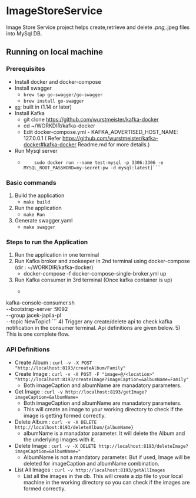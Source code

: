 # ImageStoreService
Image Store Service project helps create,retrieve and delete *.png,*.jpeg files into MySql DB.


## Running on local machine

### Prerequisites
- Install docker and docker-compose
- Install swagger
    - `brew tap go-swagger/go-swagger`
    - `brew install go-swagger`
- [`go`](https://golang.org/doc/install): built in (1.14 or later)
- Install Kafka
    - git clone https://github.com/wurstmeister/kafka-docker 
    - cd ~/WORKDIR/kafka-docker
    - Edit docker-compose.yml - KAFKA_ADVERTISED_HOST_NAME: 127.0.0.1 ( Refer https://github.com/wurstmeister/kafka-docker#kafka-docker Readme.md for more details.)
- Run Mysql server
    - ``` sudo docker pull mysql/mysql-server:latest
          sudo docker run --name test-mysql -p 3306:3306 -e MYSQL_ROOT_PASSWORD=my-secret-pw -d mysql:latest]```
### Basic commands
1) Build the application  
    - `make build`
2) Run the application
    - `make Run`
3) Generate swagger.yaml
    - `make swagger`

### Steps to run the Application
1) Run the application in one terminal
2) Run Kafka broker and zookeeper in 2nd terminal using docker-compose (dir : ~/WORKDIR/kafka-docker) 
   - docker-compose -f docker-compose-single-broker.yml up
3) Run Kafka consumer in 3rd terminal (Once kafka container is up)
   - ```sudo docker exec -t kafka-docker_kafka_1 \
  kafka-console-consumer.sh \
    --bootstrap-server :9092 \
    --group jacek-japila-pl \
    --topic NewTopic1 ```
4) Trigger any create/delete api to check kafka notification in the consumer terminal. Api definitions are given below.
5) This is one complete flow.
### API Definitions

-  Create Album  : `curl -v -X POST "http://localhost:8193/createAlbum/Family" `
-  Create Image  : `curl -v -X POST -F "image=@/<location>"  "http://localhost:8193/createImage?imageCaption=&albumName=Family"`
    - Both imageCaption and albumName are manadatory parameters.
-  Get Image     :  `curl -v http://localhost:8193/getImage?imageCaption=&albumName=` 
    - Both imageCaption and albumName are manadatory parameters.
    - This will create an image to your working directory to check if the image is getting formed correctly.
-	Delete Album :  `curl -v -X DELETE http://localhost:8193/deleteAlbum/{albumName}` 
    - albumName is a manadator parameter. It will delete the Album and the underlying images with it.
-	Delete Image :   `curl -v -X DELETE http://localhost:8193/deleteImage?imageCaption=&albumName="`
    - AlbumName is not a mandatory parameter. But if used, Image will be deleted for imageCaption and albumName combination.
-   List All Images : `curl -v http://localhost:8193/getAllImages`
    - List all the images in the db. This will create a zip file to your local machine in the working directory so you can check if the images are formed correctly.
